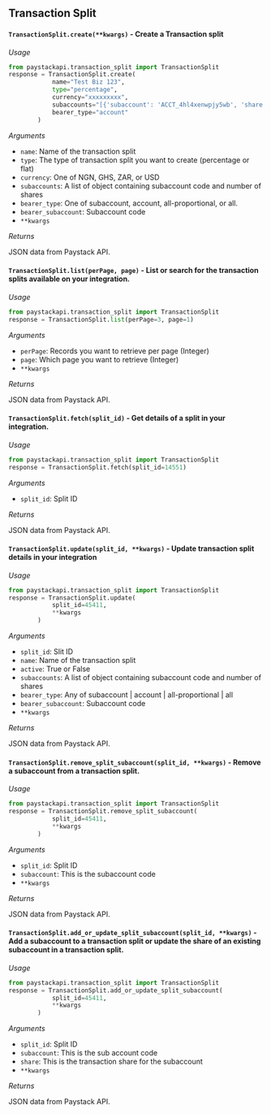 ## Transaction Split

#### `TransactionSplit.create(**kwargs)` - Create a Transaction split

_Usage_

```python
from paystackapi.transaction_split import TransactionSplit
response = TransactionSplit.create(
            name="Test Biz 123",
            type="percentage",
            currency="xxxxxxxxx",
            subaccounts="[{'subaccount': 'ACCT_4hl4xenwpjy5wb', 'share':40 },...]",
            bearer_type="account"
        )
```

_Arguments_

- `name`: Name of the transaction split
- `type`: The type of transaction split you want to create (percentage or flat)
- `currency`: One of NGN, GHS, ZAR, or USD
- `subaccounts`: A list of object containing subaccount code and number of shares
- `bearer_type`: One of subaccount, account, all-proportional, or all.
- `bearer_subaccount`: Subaccount code
- `**kwargs`

_Returns_

JSON data from Paystack API.

#### `TransactionSplit.list(perPage, page)` - List or search for the transaction splits available on your integration.

_Usage_

```python
from paystackapi.transaction_split import TransactionSplit
response = TransactionSplit.list(perPage=3, page=1)
```

_Arguments_

- `perPage`: Records you want to retrieve per page (Integer)
- `page`: Which page you want to retrieve (Integer)
- `**kwargs`

_Returns_

JSON data from Paystack API.

#### `TransactionSplit.fetch(split_id)` - Get details of a split in your integration.

_Usage_

```python
from paystackapi.transaction_split import TransactionSplit
response = TransactionSplit.fetch(split_id=14551)
```

_Arguments_

- `split_id`: Split ID

_Returns_

JSON data from Paystack API.

#### `TransactionSplit.update(split_id, **kwargs)` - Update transaction split details in your integration

_Usage_

```python
from paystackapi.transaction_split import TransactionSplit
response = TransactionSplit.update(
            split_id=45411,
            **kwargs
        )
```

_Arguments_

- `split_id`: Slit ID
- `name`: Name of the transaction split
- `active`: True or False
- `subaccounts`: A list of object containing subaccount code and number of shares
- `bearer_type`: Any of subaccount | account | all-proportional | all
- `bearer_subaccount`: Subaccount code
- `**kwargs`

_Returns_

JSON data from Paystack API.

#### `TransactionSplit.remove_split_subaccount(split_id, **kwargs)` - Remove a subaccount from a transaction split.

_Usage_

```python
from paystackapi.transaction_split import TransactionSplit
response = TransactionSplit.remove_split_subaccount(
            split_id=45411,
            **kwargs
        )
```

_Arguments_

- `split_id`: Split ID
- `subaccount`: This is the subaccount code
- `**kwargs`

_Returns_

JSON data from Paystack API.

#### `TransactionSplit.add_or_update_split_subaccount(split_id, **kwargs)` - Add a subaccount to a transaction split or update the share of an existing subaccount in a transaction split.

_Usage_

```python
from paystackapi.transaction_split import TransactionSplit
response = TransactionSplit.add_or_update_split_subaccount(
            split_id=45411,
            **kwargs
        )
```

_Arguments_

- `split_id`: Split ID
- `subaccount`: This is the sub account code
- `share`: This is the transaction share for the subaccount
- `**kwargs`

_Returns_

JSON data from Paystack API.
